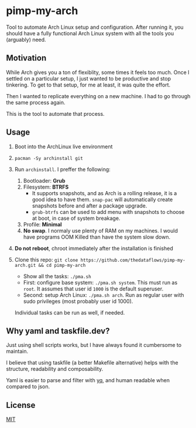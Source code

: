 # pimp-my-arch

Tool to automate Arch Linux setup and configuration. After running it, you should have a fully functional Arch Linux system with all the tools you (arguably) need.

## Motivation

While Arch gives you a ton of flexiblity, some times it feels too much. Once I settled on a particular setup, I just wanted to be productive and stop tinkering. To get to that setup, for me at least, it was quite the effort.

Then I wanted to replicate everything on a new machine. I had to go through the same process again.

This is the tool to automate that process.

## Usage

1. Boot into the ArchLinux live environment
2. `pacman -Sy archinstall git`
3. Run `archinstall`. I preffer the following:
   1. Bootloader: **Grub**
   2. Filesystem: **BTRFS**
      - It supports snapshots, and as Arch is a rolling release, it is a good idea to have them. `snap-pac` will automatically create snapshots before and after a package upgrade.
      - `grub-btrfs` can be used to add menu with snapshots to choose at boot, in case of system breakage.
   3. Profile: **Minimal**
   4. **No swap**. I normaly use plenty of RAM on my machines. I would have programs OOM Killed than have the system slow down.
4. **Do not reboot**, chroot immediately after the installation is finished
5. Clone this repo: `git clone https://github.com/thedataflows/pimp-my-arch.git && cd pimp-my-arch`

   - Show all the tasks: `./pma.sh`
   - First: configure base system: `./pma.sh system`. This must run as `root`. It assumes that user id `1000` is the default superuser.
   - Second: setup Arch Linux: `./pma.sh arch`. Run as regular user with sudo privileges (most probably user id 1000).

   Individual tasks can be run as well, if needed.

## Why yaml and taskfile.dev?

Just using shell scripts works, but I have always found it cumbersome to maintain.

I believe that using taskfile (a better Makefile alternative) helps with the structure, readability and composability.

Yaml is easier to parse and filter with [yq](https://mikefarah.gitbook.io/yq), and human readable when compared to json.

## License

[MIT](LICENSE)
